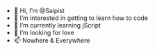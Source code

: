 - 👋 Hi, I’m @Saipist
- 👀 I’m interested in getting to learn how to code
- 🌱 I’m currently learning jScript
- 💞️ I’m looking for love
- 📫 Nowhere & Everywhere

<!---
Saipist/Saipist is a ✨ special ✨ repository because its `README.md` (this file) appears on your GitHub profile.
You can click the Preview link to take a look at your changes.
--->
